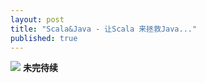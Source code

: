 ```yaml
---
layout: post
title: "Scala&Java - 让Scala 来拯救Java..."
published: true
---
```



![]({{site.baseurl}}/http://images.51cto.com/files/uploadimg/20110831/0914290.png)
**未完待续**
